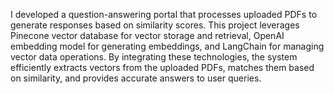 I developed a question-answering portal that processes uploaded PDFs to generate responses based on similarity scores. This project leverages Pinecone vector database for vector storage and retrieval, OpenAI embedding model for generating embeddings, and LangChain for managing vector data operations. By integrating these technologies, the system efficiently extracts vectors from the uploaded PDFs, matches them based on similarity, and provides accurate answers to user queries.
